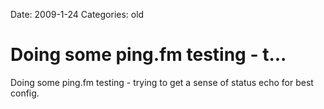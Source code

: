Date: 2009-1-24
Categories: old

# Doing some ping.fm testing - t...

Doing some ping.fm testing - trying to get a sense of status echo for best config.
